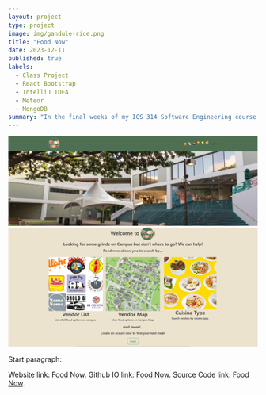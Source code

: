```yaml
---
layout: project
type: project
image: img/gandule-rice.png
title: "Food Now"
date: 2023-12-11
published: true
labels:
  - Class Project
  - React Bootstrap
  - IntelliJ IDEA
  - Meteor
  - MongoDB
summary: "In the final weeks of my ICS 314 Software Engineering course, my group and I were tasked with creating a website to help people find food on the UH Manoa campus."
---
```


<img class="img-fluid" src="../img/foodnow1.png">
<img class="img-fluid" src="../img/foodnow2.png">

Start paragraph:


Website link: [Food Now](http://67.205.186.185/).
Github IO link: [Food Now](https://food-now.github.io/).
Source Code link: [Food Now](https://github.com/food-now/MM/tree/main).
